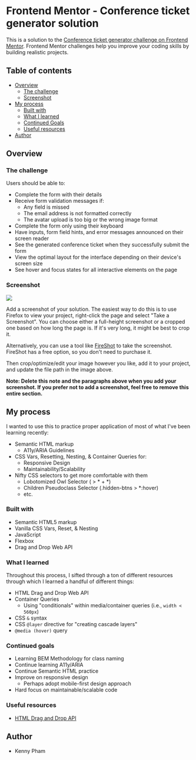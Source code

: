 # Frontend Mentor - Conference ticket generator solution

This is a solution to the [Conference ticket generator challenge on Frontend Mentor](https://www.frontendmentor.io/challenges/conference-ticket-generator-oq5gFIU12w). Frontend Mentor challenges help you improve your coding skills by building realistic projects. 

## Table of contents

- [Overview](#overview)
  - [The challenge](#the-challenge)
  - [Screenshot](#screenshot)
- [My process](#my-process)
  - [Built with](#built-with)
  - [What I learned](#what-i-learned)
  - [Continued Goals](#continued-goals)
  - [Useful resources](#useful-resources)
- [Author](#author)


## Overview

### The challenge

Users should be able to:

- Complete the form with their details
- Receive form validation messages if:
  - Any field is missed
  - The email address is not formatted correctly
  - The avatar upload is too big or the wrong image format
- Complete the form only using their keyboard
- Have inputs, form field hints, and error messages announced on their screen reader
- See the generated conference ticket when they successfully submit the form
- View the optimal layout for the interface depending on their device's screen size
- See hover and focus states for all interactive elements on the page

### Screenshot

![](./screenshot.jpg)

Add a screenshot of your solution. The easiest way to do this is to use Firefox to view your project, right-click the page and select "Take a Screenshot". You can choose either a full-height screenshot or a cropped one based on how long the page is. If it's very long, it might be best to crop it.

Alternatively, you can use a tool like [FireShot](https://getfireshot.com/) to take the screenshot. FireShot has a free option, so you don't need to purchase it. 

Then crop/optimize/edit your image however you like, add it to your project, and update the file path in the image above.

**Note: Delete this note and the paragraphs above when you add your screenshot. If you prefer not to add a screenshot, feel free to remove this entire section.**


## My process

I wanted to use this to practice proper application of most of what I've been learning recently:

- Semantic HTML markup
  - A11y/ARIA Guidelines
- CSS Vars, Resetting, Nesting, & Container Queries for:
  - Responsive Design
  - Maintainability/Scalability
- Nifty CSS selectors to get more comfortable with them
  - Lobotomized Owl Selector ( > * + *)
  - Children Pseudoclass Selector (.hidden-btns > *:hover)
  - etc.


### Built with

- Semantic HTML5 markup
- Vanilla CSS Vars, Reset, & Nesting
- JavaScript
- Flexbox
- Drag and Drop Web API


### What I learned

Throughout this process, I sifted through a ton of different resources through which I learned a handful of different things:

- HTML Drag and Drop Web API
- Container Queries
  - Using "conditionals" within media/container queries (i.e., `width < 560px`)
- CSS `&` syntax
- CSS `@layer` directive for "creating cascade layers"
- `@media (hover)` query

### Continued goals

- Learning BEM Methodology for class naming
- Continue learning A11y/ARIA
- Continue Semantic HTML practice
- Improve on responsive design
  - Perhaps adopt mobile-first design approach
- Hard focus on maintainable/scalable code

### Useful resources

- [HTML Drag and Drop API](https://developer.mozilla.org/en-US/docs/Web/API/HTML_Drag_and_Drop_API)

## Author

- Kenny Pham
